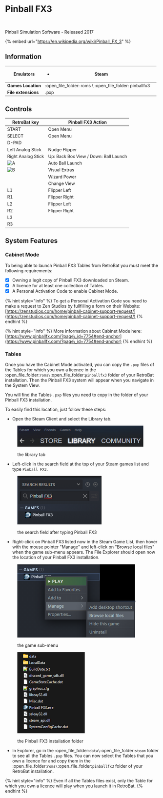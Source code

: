 # Pinball FX3

<figure><img src="https://github.com/fabricecaruso/es-theme-carbon/blob/master/art/logos/pinballfx3.png?raw=true" alt=""><figcaption></figcaption></figure>

Pinball Simulation Software - Released 2017

{% embed url="https://en.wikipedia.org/wiki/Pinball_FX_3" %}

## Information

| **Emulators**       | <ul><li>Steam</li></ul>                                     |   |
| ------------------- | ----------------------------------------------------------- | - |
| **Games Location**  | :open\_file\_folder: roms \ :open\_file\_folder: pinballfx3 |   |
| **File extensions** | .pxp                                                        |   |

## Controls

| RetroBat key                                                                           | Pinball FX3 Action                    |
| -------------------------------------------------------------------------------------- | ------------------------------------- |
| START                                                                                  | Open Menu                             |
| SELECT                                                                                 | Open Menu                             |
| D-PAD                                                                                  |                                       |
| Left Analog Stick                                                                      | Nudge Flipper                         |
| Right Analog Stick                                                                     | Up: Back Box View / Down: Ball Launch |
| ![A](<../../../.gitbook/assets/image (1) (2) (1).png>)                                 | Auto Ball Launch                      |
| ![B](<../../../.gitbook/assets/image (4) (1).png>)                                     | Visual Extras                         |
| <img src="../../../.gitbook/assets/image (3) (1) (2).png" alt="" data-size="original"> | Wizard Power                          |
| <img src="../../../.gitbook/assets/image (2) (1) (1).png" alt="" data-size="line">     | Change View                           |
| L1                                                                                     | Flipper Left                          |
| R1                                                                                     | Flipper Right                         |
| L2                                                                                     | Flipper Left                          |
| R2                                                                                     | Flipper Right                         |
| L3                                                                                     |                                       |
| R3                                                                                     |                                       |

## System Features

### Cabinet Mode

To being able to launch Pinball FX3 Tables from RetroBat you must meet the following requirements:

* [x] Owning a legit copy of Pinball FX3 downloaded on Steam.
* [x] A licence for at least one collection of Tables.
* [x] A Personal Activation Code to enable Cabinet Mode.

{% hint style="info" %}
To get a Personal Activation Code you need to make a request to Zen Studios by fullfilling a form on their Website:\
[https://zenstudios.com/home/pinball-cabinet-support-request/](https://zenstudios.com/home/pinball-cabinet-support-request/)
{% endhint %}

{% hint style="info" %}
More information about Cabinet Mode here:\
[https://www.pinballfx.com/?page\_id=7754#end-anchor](https://www.pinballfx.com/?page\_id=7754#end-anchor)
{% endhint %}

### Tables

Once you have the Cabinet Mode activated, you can copy the `.pxp` files of the Tables for which you own a licence in the :open\_file\_folder:`roms\`:open\_file\_folder:`pinballfx3` folder of your RetroBat installation. Then the Pinball FX3 system will appear when you navigate in the System View.

You will find the Tables `.pxp` files you need to copy in the folder of your Pinball FX3 installation.&#x20;

To easily find this location, just follow these steps:

* Open the Steam Client and select the Library tab.

<figure><img src="../../../.gitbook/assets/image (13).png" alt=""><figcaption><p>the library tab</p></figcaption></figure>

* Left-click in the search field at the top of your Steam games list and type `Pinball FX3`.

<figure><img src="../../../.gitbook/assets/image.png" alt=""><figcaption><p>the search field after typing Pinball FX3</p></figcaption></figure>

* Right-click on Pinball FX3 listed now in the Steam Game List, then hover with the mouse pointer "Manage" and left-click on "Browse local files" when the game sub-menu appears. The File Explorer should open now the location of your Pinball FX3 installation.

<figure><img src="../../../.gitbook/assets/image (1).png" alt=""><figcaption><p>the game sub-menu</p></figcaption></figure>

<figure><img src="../../../.gitbook/assets/image (12).png" alt=""><figcaption><p>the Pinball FX3 installation folder</p></figcaption></figure>

* In Explorer, go in the :open\_file\_folder:`data\`:open\_file\_folder:`steam` folder to see all the Tables `.pxp` files. You can now select the Tables that you own a licence for and copy them in the :open\_file\_folder:`roms\`:open\_file\_folder:`pinballfx3` folder of your RetroBat installation.

{% hint style="info" %}
Even if all the Tables files exist, only the Table for which you own a licence will play when you launch it in RetroBat.
{% endhint %}
